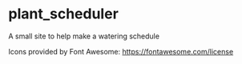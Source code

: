 # plant_scheduler
A small site to help make a watering schedule


Icons provided by Font Awesome: https://fontawesome.com/license